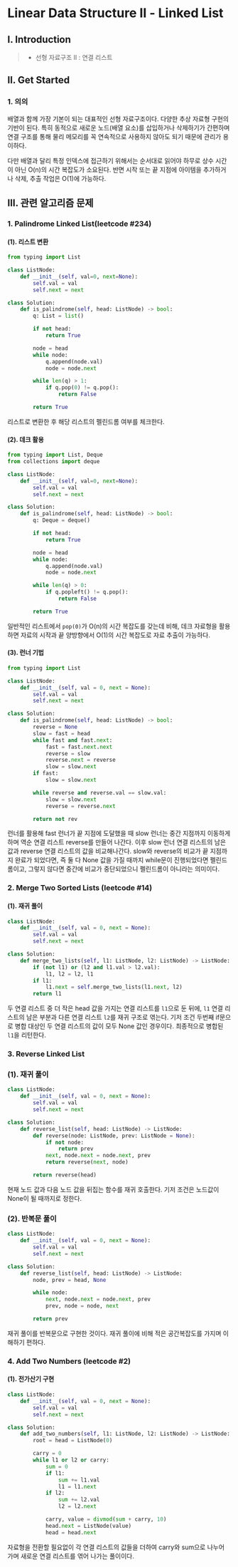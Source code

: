 # Linear Data Structure Ⅱ - Linked List

## Ⅰ. Introduction

> - 선형 자료구조 Ⅱ : 연결 리스트

## Ⅱ. Get Started

### 1. 의의

배열과 함께 가장 기본이 되는 대표적인 선형 자료구조이다. 다양한 추상 자료형 구현의 기반이 된다. 특히 동적으로 새로운 노드(배열 요소)를 삽입하거나 삭제하기가 간편하며 연결 구조를 통해 물리 메모리를 꼭 연속적으로 사용하지 않아도 되기 때문에 관리가 용이하다.

다만 배열과 달리 특정 인덱스에 접근하기 위해서는 순서대로 읽어야 하무로 상수 시간이 아닌 O(n)의 시간 복잡도가 소요된다. 반면 시작 또는 끝 지점에 아이템을 추가하거나 삭제, 추출 작업은 O(1)에 가능하다.

## Ⅲ. 관련 알고리즘 문제

### 1. Palindrome Linked List(leetcode #234)

#### (1). 리스트 변환

```python
from typing import List

class ListNode:
    def __init__(self, val=0, next=None):
        self.val = val
        self.next = next

class Solution:
    def is_palindrome(self, head: ListNode) -> bool:
        q: List = list()

        if not head:
            return True

        node = head
        while node:
            q.append(node.val)
            node = node.next

        while len(q) > 1:
            if q.pop(0) != q.pop():
                return False

        return True
```

리스트로 변환한 후 해당 리스트의 펠린드롬 여부를 체크한다.

#### (2). 데크 활용

```python
from typing import List, Deque
from collections import deque

class ListNode:
    def __init__(self, val=0, next=None):
        self.val = val
        self.next = next

class Solution:
    def is_palindrome(self, head: ListNode) -> bool:
        q: Deque = deque()

        if not head:
            return True

        node = head
        while node:
            q.append(node.val)
            node = node.next

        while len(q) > 0:
            if q.popleft() != q.pop():
                return False

        return True
```

일반적인 리스트에서 `pop(0)`가 O(n)의 시간 복잡도를 갖는데 비해, 데크 자료형을 활용하면 자료의 시작과 끝 양방향에서 O(1)의 시간 복잡도로 자료 추출이 가능하다.

#### (3). 런너 기법

```python
from typing import List

class ListNode:
    def __init__(self, val = 0, next = None):
        self.val = val
        self.next = next

class Solution:
    def is_palindrome(self, head: ListNode) -> bool:
        reverse = None
        slow = fast = head
        while fast and fast.next:
            fast = fast.next.next
            reverse = slow
            reverse.next = reverse
            slow = slow.next
        if fast:
            slow = slow.next

        while reverse and reverse.val == slow.val:
            slow = slow.next
            reverse = reverse.next

        return not rev
```

런너를 활용해 fast 런너가 끝 지점에 도달했을 때 slow 런너는 중간 지점까지 이동하게 하며 역순 연결 리스트 reverse를 만들어 나간다. 이후 slow 런너 연결 리스트의 남은 값과 reverse 연결 리스트의 값을 비교해나간다.
slow와 reverse의 비교가 끝 지점까지 완료가 되었다면, 즉 둘 다 None 값을 가질 때까지 while문이 진행되었다면 펠린드롬이고, 그렇지 않다면 중간에 비교가 중단되었으니 펠린드롬이 아니라는 의미이다.

### 2. Merge Two Sorted Lists (leetcode #14)

#### (1). 재귀 풀이

```python
class ListNode:
    def __init__(self, val = 0, next = None):
        self.val = val
        self.next = next

class Solution:
    def merge_two_lists(self, l1: ListNode, l2: ListNode) -> ListNode:
        if (not l1) or (l2 and l1.val > l2.val):
            l1, l2 = l2, l1
        if l1:
            l1.next = self.merge_two_lists(l1.next, l2)
        return l1
```

두 연결 리스트 중 더 작은 head 값을 가지는 연결 리스트를 `l1`으로 둔 뒤에, `l1` 연결 리스트의 남은 부분과 다른 연결 리스트 `l2`를 재귀 구조로 엮는다. 기저 조건 두번째 if문으로 병합 대상인 두 연결 리스트의 값이 모두 None 값인 경우이다. 최종적으로 병합된 `l1`을 리턴한다.

### 3. Reverse Linked List

### (1). 재귀 풀이

```python
class ListNode:
    def __init__(self, val = 0, next = None):
        self.val = val
        self.next = next

class Solution:
    def reverse_list(self, head: ListNode) -> ListNode:
        def reverse(node: ListNode, prev: ListNode = None):
            if not node:
                return prev
            next, node.next = node.next, prev
            return reverse(next, node)

        return reverse(head)
```

현재 노드 값과 다음 노드 값을 뒤집는 함수를 재귀 호출한다. 기저 조건은 노드값이 None이 될 때까지로 정한다.

### (2). 반복문 풀이

```python
class ListNode:
    def __init__(self, val = 0, next = None):
        self.val = val
        self.next = next

class Solution:
    def reverse_list(self, head: ListNode) -> ListNode:
        node, prev = head, None

        while node:
            next, node.next = node.next, prev
            prev, node = node, next

        return prev
```

재귀 풀이를 반복문으로 구현한 것이다. 재귀 풀이에 비해 적은 공간복잡도를 가지며 이해하기 편하다.

### 4. Add Two Numbers (leetcode #2)

#### (1). 전가산기 구현

```python
class ListNode:
    def __init__(self, val = 0, next = None):
        self.val = val
        self.next = next

class Solution:
    def add_two_numbers(self, l1: ListNode, l2: ListNode) -> ListNode:
        root = head = ListNode(0)

        carry = 0
        while l1 or l2 or carry:
            sum = 0
            if l1:
                sum += l1.val
                l1 = l1.next
            if l2:
                sum += l2.val
                l2 = l2.next

            carry, value = divmod(sum + carry, 10)
            head.next = ListNode(value)
            head = head.next
```

자료형을 전환할 필요없이 각 연결 리스트의 값들을 더하여 carry와 sum으로 나누어 가며 새로운 연결 리스트를 엮어 나가는 풀이이다.
